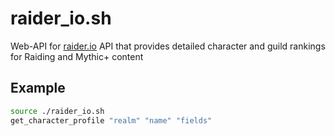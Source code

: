 # raider_io.sh
Web-API for [raider.io](https://raider.io) API that provides detailed character and guild rankings for Raiding and Mythic+ content

## Example
```bash
source ./raider_io.sh
get_character_profile "realm" "name" "fields"
```
